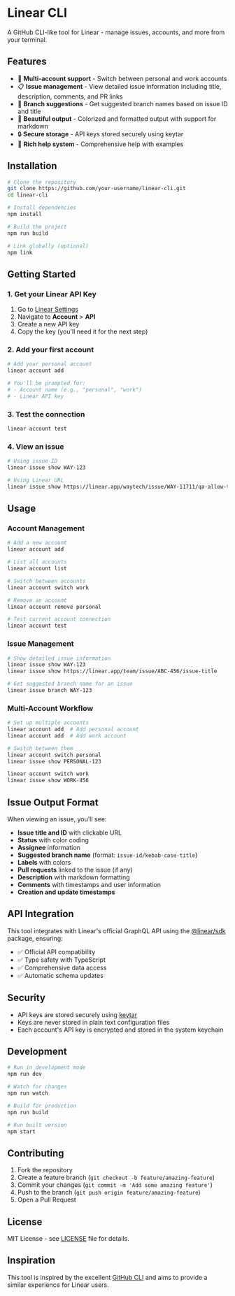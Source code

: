 # Linear CLI

A GitHub CLI-like tool for Linear - manage issues, accounts, and more from your terminal.

## Features

- 🔐 **Multi-account support** - Switch between personal and work accounts
- 📋 **Issue management** - View detailed issue information including title, description, comments, and PR links
- 🌿 **Branch suggestions** - Get suggested branch names based on issue ID and title
- 🎨 **Beautiful output** - Colorized and formatted output with support for markdown
- 🔒 **Secure storage** - API keys stored securely using keytar
- 📝 **Rich help system** - Comprehensive help with examples

## Installation

```bash
# Clone the repository
git clone https://github.com/your-username/linear-cli.git
cd linear-cli

# Install dependencies
npm install

# Build the project
npm run build

# Link globally (optional)
npm link
```

## Getting Started

### 1. Get your Linear API Key

1. Go to [Linear Settings](https://linear.app/settings)
2. Navigate to **Account** > **API**
3. Create a new API key
4. Copy the key (you'll need it for the next step)

### 2. Add your first account

```bash
# Add your personal account
linear account add

# You'll be prompted for:
# - Account name (e.g., "personal", "work")
# - Linear API key
```

### 3. Test the connection

```bash
linear account test
```

### 4. View an issue

```bash
# Using issue ID
linear issue show WAY-123

# Using Linear URL
linear issue show https://linear.app/waytech/issue/WAY-11711/qa-allow-the-same-domain-to-be-added-to-different-organizations
```

## Usage

### Account Management

```bash
# Add a new account
linear account add

# List all accounts
linear account list

# Switch between accounts
linear account switch work

# Remove an account
linear account remove personal

# Test current account connection
linear account test
```

### Issue Management

```bash
# Show detailed issue information
linear issue show WAY-123
linear issue show https://linear.app/team/issue/ABC-456/issue-title

# Get suggested branch name for an issue
linear issue branch WAY-123
```

### Multi-Account Workflow

```bash
# Set up multiple accounts
linear account add  # Add personal account
linear account add  # Add work account

# Switch between them
linear account switch personal
linear issue show PERSONAL-123

linear account switch work
linear issue show WORK-456
```

## Issue Output Format

When viewing an issue, you'll see:

- **Issue title and ID** with clickable URL
- **Status** with color coding
- **Assignee** information
- **Suggested branch name** (format: `issue-id/kebab-case-title`)
- **Labels** with colors
- **Pull requests** linked to the issue (if any)
- **Description** with markdown formatting
- **Comments** with timestamps and user information
- **Creation and update timestamps**

## API Integration

This tool integrates with Linear's official GraphQL API using the [@linear/sdk](https://www.npmjs.com/package/@linear/sdk) package, ensuring:

- ✅ Official API compatibility
- ✅ Type safety with TypeScript
- ✅ Comprehensive data access
- ✅ Automatic schema updates

## Security

- API keys are stored securely using [keytar](https://www.npmjs.com/package/keytar)
- Keys are never stored in plain text configuration files
- Each account's API key is encrypted and stored in the system keychain

## Development

```bash
# Run in development mode
npm run dev

# Watch for changes
npm run watch

# Build for production
npm run build

# Run built version
npm start
```

## Contributing

1. Fork the repository
2. Create a feature branch (`git checkout -b feature/amazing-feature`)
3. Commit your changes (`git commit -m 'Add some amazing feature'`)
4. Push to the branch (`git push origin feature/amazing-feature`)
5. Open a Pull Request

## License

MIT License - see [LICENSE](LICENSE) file for details.

## Inspiration

This tool is inspired by the excellent [GitHub CLI](https://cli.github.com/) and aims to provide a similar experience for Linear users.